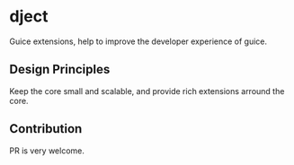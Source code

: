 # dject
Guice extensions, help to improve the developer experience of guice. 

## Design Principles
Keep the core small and scalable, and provide rich extensions arround the core.

## Contribution
PR is very welcome.